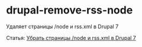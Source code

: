 # drupal-remove-rss-node

Удаляет страницы /node и rss.xml в Drupal 7

Статья: [Убрать страницы /node и rss.xml в Drupal 7](https://nikitakiselev.ru/ubrat-stranicy-node-i-rss-xml-v-drupal-7)
